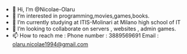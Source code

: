 - 👋 Hi, I’m @Nicolae-Olaru
- 👀 I’m interested in programming,movies,games,books.
- 🌱 I’m currently studying at ITIS-Molinari at Milano high school of IT
- 💞️ I’m looking to collaborate on servers , websites , admin games.
- 📫 How to reach me : Phone number : 3889569691 Email : olaru.nicolae1994@gmail.com 

<!---
Nicolae-Olaru/Nicolae-Olaru is a ✨ special ✨ repository because its `README.md` (this file) appears on your GitHub profile.
You can click the Preview link to take a look at your changes.
--->
